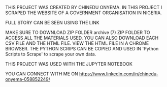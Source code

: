 THIS PROJECT WAS CREATED BY CHINEDU ONYEMA. IN THIS PROJECT I SCRAPED THE WEBSITE OF A GOVERNMENT ORGANISATION IN NIGERIA.

FULL STORY CAN BE SEEN USING THE LINK 


MAKE SURE TO DOWNLOAD ZIP FOLDER archive (7) ZIP FOLDER TO ACCESS ALL THE MATERIALS USED.
YOU CAN ALSO DOWNLOAD EACH CSV FILE AND THE HTML FILE. VIEW THE HTML FILE IN A CHROME BROWSER.
THE PYTHON SCRIPS CAN BE COPIED AND USED IN 'Python Scripts to Scrape' to scrape your own data.

THIS PROJECT WAS USED WITH THE JUPYTER NOTEBOOK

YOU CAN CONNECT WITH ME ON https://www.linkedin.com/in/chinedu-onyema-058852249/


